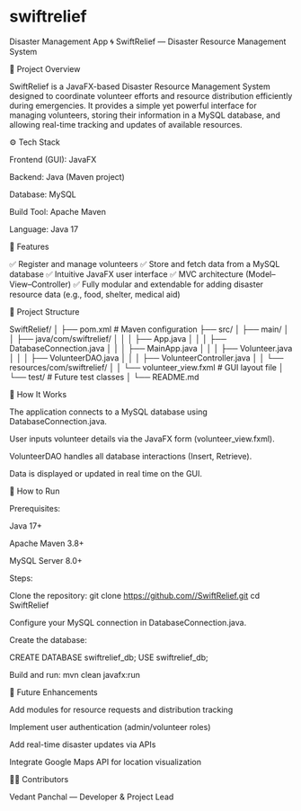 # swiftrelief
Disaster Management App 🌀 SwiftRelief — Disaster Resource Management System

📖 Project Overview

SwiftRelief is a JavaFX-based Disaster Resource Management System designed to coordinate volunteer efforts and resource distribution efficiently during emergencies. It provides a simple yet powerful interface for managing volunteers, storing their information in a MySQL database, and allowing real-time tracking and updates of available resources.

⚙ Tech Stack

Frontend (GUI): JavaFX

Backend: Java (Maven project)

Database: MySQL

Build Tool: Apache Maven

Language: Java 17

🧩 Features

✅ Register and manage volunteers ✅ Store and fetch data from a MySQL database ✅ Intuitive JavaFX user interface ✅ MVC architecture (Model–View–Controller) ✅ Fully modular and extendable for adding disaster resource data (e.g., food, shelter, medical aid)

📁 Project Structure

SwiftRelief/ │ ├── pom.xml # Maven configuration ├── src/ │ ├── main/ │ │ ├── java/com/swiftrelief/ │ │ │ ├── App.java │ │ │ ├── DatabaseConnection.java │ │ │ ├── MainApp.java │ │ │ ├── Volunteer.java │ │ │ ├── VolunteerDAO.java │ │ │ ├── VolunteerController.java │ │ └── resources/com/swiftrelief/ │ │ └── volunteer_view.fxml # GUI layout file │ └── test/ # Future test classes │ └── README.md

🧠 How It Works

The application connects to a MySQL database using DatabaseConnection.java.

User inputs volunteer details via the JavaFX form (volunteer_view.fxml).

VolunteerDAO handles all database interactions (Insert, Retrieve).

Data is displayed or updated in real time on the GUI.

🚀 How to Run

Prerequisites:

Java 17+

Apache Maven 3.8+

MySQL Server 8.0+

Steps:

Clone the repository:
git clone https://github.com//SwiftRelief.git cd SwiftRelief

Configure your MySQL connection in DatabaseConnection.java.

Create the database:

CREATE DATABASE swiftrelief_db; USE swiftrelief_db;

Build and run:
mvn clean javafx:run

🧩 Future Enhancements

Add modules for resource requests and distribution tracking

Implement user authentication (admin/volunteer roles)

Add real-time disaster updates via APIs

Integrate Google Maps API for location visualization

👨‍💻 Contributors

Vedant Panchal — Developer & Project Lead
